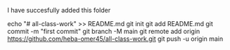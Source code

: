 I have succesfully added this folder

echo "# all-class-work" >> README.md
git init
git add README.md
git commit -m "first commit"
git branch -M main
git remote add origin https://github.com/heba-omer45/all-class-work.git
git push -u origin main
